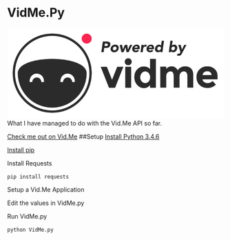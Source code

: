 # VidMe.Py
[![Powered by VidMe](vidme_logos/logo_light_bg_powered_by.png)](https://vid.me/TheLazyHatGuy)
What I have managed to do with the Vid.Me API so far.

[Check me out on Vid.Me](https://vid.me/TheLazyHatGuy)
##Setup
[Install Python 3.4.6](https://www.python.org/downloads/release/python-346/)

[Install pip](https://pip.pypa.io/en/stable/installing/)

Install Requests
```
pip install requests
```

Setup a Vid.Me Application

Edit the values in VidMe.py

Run VidMe.py
```
python VidMe.py
```
